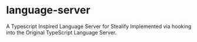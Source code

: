 # language-server
A Typescript Inspired Language Server for Stealify Implemented via hooking into the Original TypeScript Language Server.
